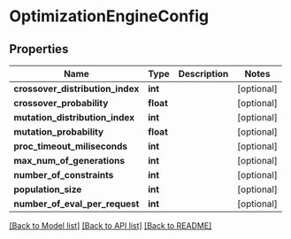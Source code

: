 # OptimizationEngineConfig

## Properties
Name | Type | Description | Notes
------------ | ------------- | ------------- | -------------
**crossover_distribution_index** | **int** |  | [optional] 
**crossover_probability** | **float** |  | [optional] 
**mutation_distribution_index** | **int** |  | [optional] 
**mutation_probability** | **float** |  | [optional] 
**proc_timeout_miliseconds** | **int** |  | [optional] 
**max_num_of_generations** | **int** |  | [optional] 
**number_of_constraints** | **int** |  | [optional] 
**population_size** | **int** |  | [optional] 
**number_of_eval_per_request** | **int** |  | [optional] 

[[Back to Model list]](../README.md#documentation-for-models) [[Back to API list]](../README.md#documentation-for-api-endpoints) [[Back to README]](../README.md)


